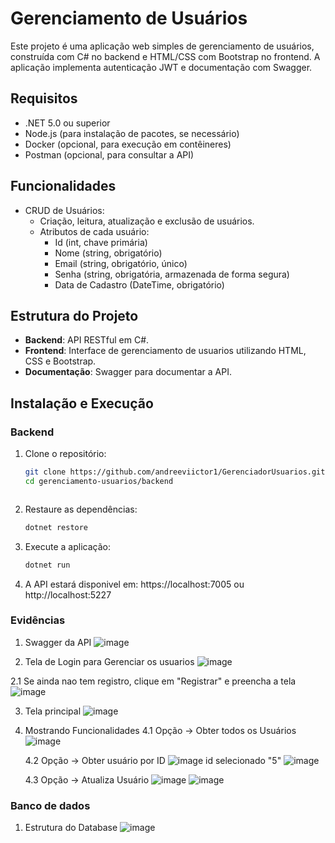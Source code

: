 # Gerenciamento de Usuários

Este projeto é uma aplicação web simples de gerenciamento de usuários, construída com C# no backend e HTML/CSS com Bootstrap no frontend. A aplicação implementa autenticação JWT e documentação com Swagger.

## Requisitos

- .NET 5.0 ou superior
- Node.js (para instalação de pacotes, se necessário)
- Docker (opcional, para execução em contêineres)
- Postman (opcional, para consultar a API)

## Funcionalidades

- CRUD de Usuários:
  - Criação, leitura, atualização e exclusão de usuários.
  - Atributos de cada usuário:
    - Id (int, chave primária)
    - Nome (string, obrigatório)
    - Email (string, obrigatório, único)
    - Senha (string, obrigatória, armazenada de forma segura)
    - Data de Cadastro (DateTime, obrigatório)

## Estrutura do Projeto

- **Backend**: API RESTful em C#.
- **Frontend**: Interface de gerenciamento de usuarios utilizando HTML, CSS e Bootstrap.
- **Documentação**: Swagger para documentar a API.

## Instalação e Execução

### Backend

1. Clone o repositório:
   ```bash
   git clone https://github.com/andreeviictor1/GerenciadorUsuarios.git
   cd gerenciamento-usuarios/backend
   


2. Restaure as dependências:
    ```bash
    dotnet restore

3. Execute a aplicação:
    ```bash
    dotnet run

4. A API estará disponivel em: https://localhost:7005 ou http://localhost:5227

### Evidências
1. Swagger da API
![image](https://github.com/user-attachments/assets/a8f6ce84-7c00-4a54-8b1c-a0bb3665a655)


2. Tela de Login para Gerenciar os usuarios
![image](https://github.com/user-attachments/assets/365f35b8-2354-47d3-b471-2c19924d6c8d)

2.1 Se ainda nao tem registro, clique em "Registrar" e preencha a tela
![image](https://github.com/user-attachments/assets/8d055175-f10a-4208-bd35-9cc2e0294796)


3. Tela principal
![image](https://github.com/user-attachments/assets/70e456df-5044-42de-ae47-4d517258c911)

4. Mostrando Funcionalidades
   4.1 Opção -> Obter todos os Usuários
   ![image](https://github.com/user-attachments/assets/92d299d5-148d-411a-b2b7-3e5b183c0312)
   
   4.2 Opção -> Obter usuário por ID
   ![image](https://github.com/user-attachments/assets/5f3d38be-2a8a-444d-8de8-a89a7b5ac262)
   id selecionado "5"
   ![image](https://github.com/user-attachments/assets/1f09a8f2-2458-41d1-9c77-1c1584cee0cf)
   
   4.3 Opção -> Atualiza Usuário
   ![image](https://github.com/user-attachments/assets/b781d2ba-4e8e-4442-ae6b-891fa494b47f)
   ![image](https://github.com/user-attachments/assets/be50193a-da35-46d5-80a3-415b3dea111b)


### Banco de dados
1. Estrutura do Database
![image](https://github.com/user-attachments/assets/24b7cd25-b931-416d-ac05-7675e9478ff4)




